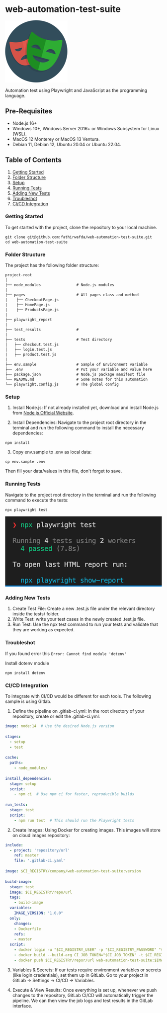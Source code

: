 # web-automation-test-suite
![alt text](./playwright-logo.png)

Automation test using Playwright and JavaScript as the programming language.

## Pre-Requisites
- Node.js 16+
- Windows 10+, Windows Server 2016+ or Windows Subsystem for Linux (WSL).
- MacOS 12 Monterey or MacOS 13 Ventura.
- Debian 11, Debian 12, Ubuntu 20.04 or Ubuntu 22.04.

## Table of Contents
1. [Getting Started](#getting-started)
2. [Folder Structure](#folder-structure)
3. [Setup](#setup)
4. [Running Tests](#running-tests)
5. [Adding New Tests](#adding-new-tests)
6. [Troubleshot](#troubleshot)
7. [CI/CD Integration](#ci/cd-integration)

### Getting Started
To get started with the project, clone the repository to your local machine.

```
git clone git@github.com:fathirwafda/web-automation-test-suite.git
cd web-automation-test-suite
```

### Folder Structure
The project has the following folder structure:

```
project-root
│
├── node_modules                # Node.js modules
|
├── pages                       # All pages class and method
|    ├── CheckoutPage.js
|    ├── HomePage.js
|    ├── ProductsPage.js
|
├── playwright_report
|
├── test_results                # 
|
├── tests                       # Test directory
│   ├── checkout.test.js        
│   ├── login.test.js
|   ├── product.test.js
|
├── env.sample                  # Sample of Environment variable
├── .env                        # Put your variable and value here
├── package.json                # Node.js package manifest file
└── README.md                   # Some notes for this automation
└── playwright.config.js        # The global config
```

### Setup
1. Install Node.js: If not already installed yet, download and install Node.js from [Node.js Official Website](https://nodejs.org/).

2. Install Dependencies: Navigate to the project root directory in the terminal and run the following command to install the necessary dependencies:

```
npm install
```

3. Copy env.sample to .env as local data:

```
cp env.sample .env
```
Then fill your data/values in this file, don't forget to save.

### Running Tests
Navigate to the project root directory in the terminal and run the following command to execute the tests:

```
npx playwright test
```
![alt text](./npx-command-line.png)

### Adding New Tests
1. Create Test File: Create a new .test.js file under the relevant directory inside the tests/ folder.
2. Write Test: write your test cases in the newly created .test.js file.
3. Run Test: Use the npx test command to run your tests and validate that they are working as expected.

### Troubleshot
If you found error this `Error: Cannot find module 'dotenv'`

Install dotenv module
```
npm install dotenv
```

### CI/CD Integration
To integrate with CI/CD would be different for each tools. The following sample is using Gitlab.

1. Define the pipeline on .gitlab-ci.yml: In the root directory of your repository, create or edit the .gitlab-ci.yml:

```yaml
image: node:14  # Use the desired Node.js version

stages:
  - setup
  - test

cache:
  paths:
    - node_modules/

install_dependencies:
  stage: setup
  script:
    - npm ci  # Use npm ci for faster, reproducible builds

run_tests:
  stage: test
  script:
    - npm run test  # This should run the Playwright tests
```

2. Create Images: Using Docker for creating images. This images will store on cloud images repository:

```yaml
include:
  - project: 'repository/url'
    ref: master
    file: '.gitlab-ci.yaml'

image: $CI_REGISTRY/company/web-automation-test-suite:version

build-image:
  stage: test
  image: $CI_REGISTRY/repo/url
  tags:
    - build-image
  variables:
    IMAGE_VERSION: "1.0.0"
  only:
    changes:
    - Dockerfile
    refs:
    - master
  script:
    - docker login -u "$CI_REGISTRY_USER" -p "$CI_REGISTRY_PASSWORD" "$CI_REGISTRY"
    - docker build --build-arg CI_JOB_TOKEN="$CI_JOB_TOKEN" -t $CI_REGISTRY/repor/url web-automation-test-suite:$IMAGE_VERSION . --no-cache
    - docker push $CI_REGISTRY/repor/url web-automation-test-suite:$IMAGE_VERSION
  ```

3. Variables & Secrets: If our tests require environment variables or secrets (like login credentials), set them up in GitLab. Go to your project in GitLab -> Settings -> CI/CD -> Variables.

4. Execute & View Results: Once everything is set up, whenever we push changes to the repository, GitLab CI/CD will automatically trigger the pipeline. We can then view the job logs and test results in the GitLab interface.
